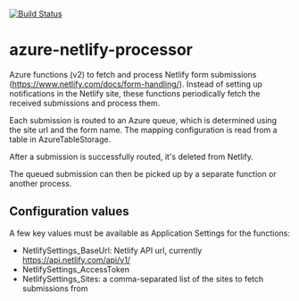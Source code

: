 [![Build Status](https://alexphi.visualstudio.com/side-projects/_apis/build/status/alexphi.azure-netlify-processor?branchName=master)](https://alexphi.visualstudio.com/side-projects/_build/latest?definitionId=12&branchName=master)

# azure-netlify-processor

Azure functions (v2) to fetch and process Netlify form submissions (https://www.netlify.com/docs/form-handling/). Instead of setting up notifications in the Netlify site, these functions periodically fetch the received submissions and process them.

Each submission is routed to an Azure queue, which is determined using the site url and the form name. The mapping configuration is read from a table in AzureTableStorage.

After a submission is successfully routed, it's deleted from Netlify.

The queued submission can then be picked up by a separate function or another process.

## Configuration values

A few key values must be available as Application Settings for the functions:

* NetlifySettings_BaseUrl: Netlify API url, currently https://api.netlify.com/api/v1/
* NetlifySettings_AccessToken
* NetlifySettings_Sites: a comma-separated list of the sites to fetch submissions from
